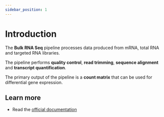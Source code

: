 ```yaml
---
sidebar_position: 1
---
```


# Introduction

The **Bulk RNA Seq** pipeline processes data produced from mRNA, total RNA and targeted RNA libraries.

The pipeline performs **quality control**, **read trimming**, **sequence alignment** and **transcript quantification**.

The primary output of the pipeline is a **count matrix** that can be used for differential gene expression.

## Learn more

- Read the [official documentation](https://nf-co.re/rnaseq/latest/)